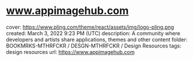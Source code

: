 # www.appimagehub.com

cover: https://www.pling.com/theme/react/assets/img/logo-pling.png
created: March 3, 2022 9:23 PM (UTC)
description: A community where developers and artists share applications, themes and other content
folder: BOOKMRKS-MTHRFCKR / DESGN-MTHRFCKR / Design Resources
tags: design resources
url: https://www.appimagehub.com